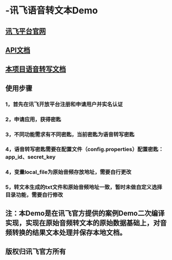 # -讯飞语音转文本Demo
## [讯飞平台官网](https://www.xfyun.cn/)  
## [API文档](https://www.xfyun.cn/doc/platform/xfyunreadme.html)
## [本项目语音转写文档](https://www.xfyun.cn/doc/asr/lfasr/Java-SDK.html#_2%E3%80%81sdk%E9%9B%86%E6%88%90%E6%8C%87%E5%8D%97)
  
## 使用步骤
### 1，首先在讯飞开放平台注册和申请用户并实名认证  
### 2，申请应用，获得密匙  
### 3，不同功能需求有不同密匙，当前密匙为语音转写密匙  
### 4，语音转写密匙需要在配置文件（config.properties）配置密匙：app_id、secret_key  
### 4，变量local_file为原始音频存放地址，需要自行更改  
### 5，转文本生成的txt文件和原始音频地址一致，暂时未做自定义选择目录功能，需要自行修改 
  
## 注：本Demo是在讯飞官方提供的案例Demo二次编译实现，实现在原始音频转文本的原始数据基础上，对音频转换的结果文本处理并保存本地文档。  
## 版权归讯飞官方所有
